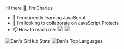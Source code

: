 Hi there 👋, I'm Charles


- 🌱 I’m currently learning JavaScript
- 👯 I’m looking to collaborate on JavaScript Projects
- 📫 How to reach me: 
  [<img src='https://cdn.jsdelivr.net/npm/simple-icons@3.0.1/icons/twitter.svg' alt='twitter' height='18'>](https://twitter.com/ibn_mudathir)
  [<img src='https://cdn.jsdelivr.net/npm/simple-icons@3.0.1/icons/gmail.svg' alt='G-mail' height='18' color = 'blue'>](rasheedrtm1@gmail.com)

![Dan's GitHub Stats](https://github-readme-stats.vercel.app/api?username=c/Taiwrash&theme=cobalt&show_icons=true&&line_height=40)
![Dan's Top Languages](https://github-readme-stats.vercel.app/api/top-langs/?username=Taiwrash&theme=cobalt&show_icons=true)

